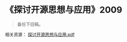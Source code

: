 # 《探讨开源思想与应用》2009
> 备份下旧稿。


相关资源：
[探讨开源思想与应用.pdf](https://github.com/solomonxie/solomonxie.github.io/files/2020147/default.pdf)
 
